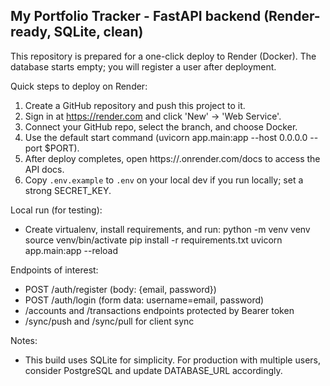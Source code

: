 My Portfolio Tracker - FastAPI backend (Render-ready, SQLite, clean)
------------------------------------------------------------------

This repository is prepared for a one-click deploy to Render (Docker). The database starts empty; you will register a user after deployment.

Quick steps to deploy on Render:
1. Create a GitHub repository and push this project to it.
2. Sign in at https://render.com and click 'New' -> 'Web Service'.
3. Connect your GitHub repo, select the branch, and choose Docker.
4. Use the default start command (uvicorn app.main:app --host 0.0.0.0 --port $PORT).
5. After deploy completes, open https://<your-service>.onrender.com/docs to access the API docs.
6. Copy `.env.example` to `.env` on your local dev if you run locally; set a strong SECRET_KEY.

Local run (for testing):
- Create virtualenv, install requirements, and run:
  python -m venv venv
  source venv/bin/activate
  pip install -r requirements.txt
  uvicorn app.main:app --reload

Endpoints of interest:
- POST /auth/register  (body: {email, password})
- POST /auth/login     (form data: username=email, password)
- /accounts and /transactions endpoints protected by Bearer token
- /sync/push and /sync/pull for client sync

Notes:
- This build uses SQLite for simplicity. For production with multiple users, consider PostgreSQL and update DATABASE_URL accordingly.
